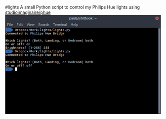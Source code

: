 #lights
A small Python script to control my Philips Hue lights using [studioimaginaire/phue](https://github.com/studioimaginaire/phue)
![](screenshot.png)